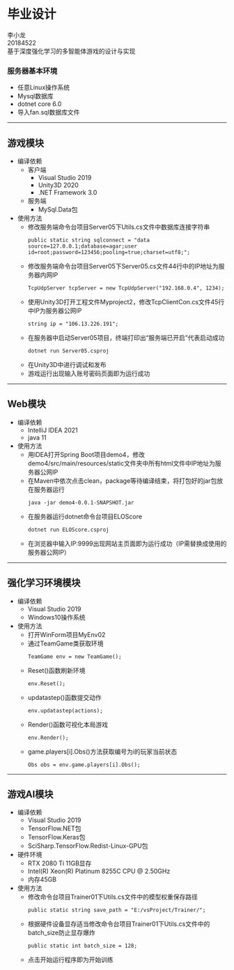 # 毕业设计
李小龙  
20184522  
基于深度强化学习的多智能体游戏的设计与实现  

### 服务器基本环境
* 任意Linux操作系统
* Mysql数据库
* dotnet core 6.0
* 导入fan.sql数据库文件
****
## 游戏模块
* 编译依赖
  * 客户端
    * Visual Studio 2019
    * Unity3D 2020
    * .NET Framework 3.0
  * 服务端
    * MySql.Data包
* 使用方法
  * 修改服务端命令台项目Server05下Utils.cs文件中数据库连接字符串
    ```Csharp
    public static string sqlconnect = "data source=127.0.0.1;database=agar;user id=root;password=123456;pooling=true;charset=utf8;";
    ```
  * 修改服务端命令台项目Server05下Server05.cs文件44行中的IP地址为服务器内网IP  
    ```Csharp
    TcpUdpServer tcpServer = new TcpUdpServer("192.168.0.4", 1234);
    ```
  * 使用Unity3D打开工程文件Myproject2，修改TcpClientCon.cs文件45行中IP为服务器公网IP
    ```Csharp
    string ip = "106.13.226.191";
    ```
  * 在服务器中启动Server05项目，终端打印出“服务端已开启”代表启动成功
    ```
    dotnet run Server05.csproj
    ```
  * 在Unity3D中进行调试和发布
  * 游戏运行出现输入账号密码页面即为运行成功
****
## Web模块
* 编译依赖
  * IntelliJ IDEA 2021
  * java 11
* 使用方法
  * 用IDEA打开Spring Boot项目demo4，修改demo4/src/main/resources/static文件夹中所有html文件中IP地址为服务器公网IP
  * 在Maven中依次点击clean，package等待编译结束，将打包好的jar包放在服务器运行
    ```
    java -jar demo4-0.0.1-SNAPSHOT.jar
    ```
  * 在服务器运行dotnet命令台项目ELOScore
    ```
    dotnet run ELOScore.csproj
    ```
  * 在浏览器中输入IP:9999出现网站主页面即为运行成功（IP需替换成使用的服务器公网IP）
****
## 强化学习环境模块
* 编译依赖
  * Visual Studio 2019
  * Windows10操作系统
* 使用方法
  * 打开WinForm项目MyEnv02
  * 通过TeamGame类获取环境
    ```Csharp
    TeamGame env = new TeamGame();
    ```
  * Reset()函数刷新环境
    ```Csharp
    env.Reset();
    ```
  * updatastep()函数提交动作
    ```Csharp
    env.updatastep(actions);
    ```
  * Render()函数可视化本局游戏
    ```Csharp
    env.Render();
    ```
  * game.players[i].Obs()方法获取编号为i的玩家当前状态
    ```Csharp
    Obs obs = env.game.players[i].Obs();
    ```
****
## 游戏AI模块
* 编译依赖
  * Visual Studio 2019
  * TensorFlow.NET包
  * TensorFlow.Keras包
  * SciSharp.TensorFlow.Redist-Linux-GPU包
* 硬件环境
  * RTX 2080 Ti 11GB显存
  * Intel(R) Xeon(R) Platinum 8255C CPU @ 2.50GHz
  * 内存45GB
* 使用方法
  * 修改命令台项目Trainer01下Utils.cs文件中的模型权重保存路径
    ```Csharp
    public static string save_path = "E:/vsProject/Trainer/";
    ```
  * 根据硬件设备显存适当修改命令台项目Trainer01下Utils.cs文件中的batch_size防止显存爆炸
    ```Csharp
    public static int batch_size = 128;
    ```
  * 点击开始运行程序即为开始训练
